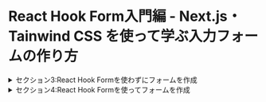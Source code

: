 # React Hook Form入門編 - Next.js・Tainwind CSS を使って学ぶ入力フォームの作り方

<details>
<summary>セクション3:React Hook Formを使わずにフォームを作成</summary>

| NO | 内容 |
| ---- | ---- |
| 9. | フロントの見た目部分を作成 |
| 10. | useState とフォームを紐づける |
| 11. | API に State を送信する |

</details>
<details>
<summary>セクション4:React Hook Formを使ってフォームを作成</summary>

| NO | 内容 |
| ---- | ---- |
| 12. | Zod を使って、バリデーション・型を作成する |
| 13. | useForm を使う |
| 14. | React Hook Form とフォームを紐づける |
| 15. | バリデーションのエラーが表示されるようにする |
| 16. | 送信用の関数を作成する |
| 17. | 送信用の関数にローディングをつける |
| 18. | 送信用の関数の中で API をたたく |
| 19. | 送信用の関数の中で API を叩くコードの補足 |
| 20. | API のエラーハンドリングをする |
| 21. | カスタムフックに切り出す |

</details>
